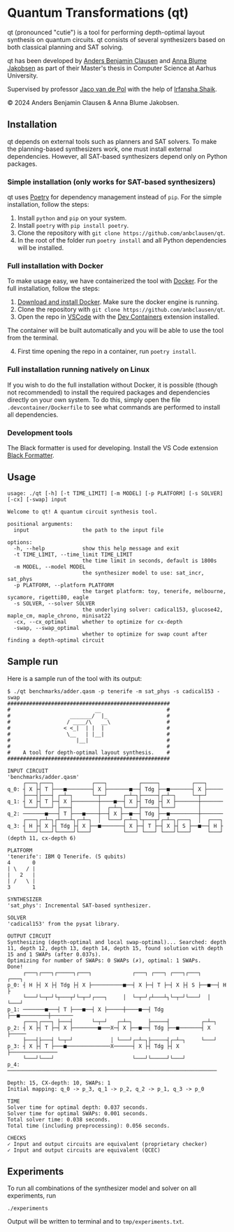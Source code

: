 # Quantum Transformations (qt)          

qt (pronounced "cutie") is a tool for performing depth-optimal layout synthesis on quantum circuits. qt consists of several synthesizers based on both classical planning and SAT solving.

qt has been developed by [Anders Benjamin Clausen](https://github.com/anbclausen) and [Anna Blume Jakobsen](https://github.com/AnnaBlume99) as part of their Master's thesis in Computer Science at Aarhus University. 

Supervised by professor [Jaco van de Pol](https://www.au.dk/en/jaco@cs.au.dk) with the help of [Irfansha Shaik](https://github.com/irfansha).

© 2024 Anders Benjamin Clausen & Anna Blume Jakobsen.

## Installation

qt depends on external tools such as planners and SAT solvers. To make the planning-based synthesizers work, one must install external dependencies. However, all SAT-based synthesizers depend only on Python packages.

### Simple installation (only works for SAT-based synthesizers)

qt uses [Poetry](https://python-poetry.org) for dependency management instead of `pip`. For the simple installation, follow the steps:

1. Install `python` and `pip` on your system.
2. Install `poetry` with `pip install poetry`.
3. Clone the repository with `git clone https://github.com/anbclausen/qt`.
4. In the root of the folder run `poetry install` and all Python dependencies will be installed.

### Full installation with Docker

To make usage easy, we have containerized the tool with [Docker](https://www.docker.com/products/docker-desktop/). For the full installation, follow the steps:

1. [Download and install Docker](https://docs.docker.com/engine/install/). Make sure the docker engine is running.
2. Clone the repository with `git clone https://github.com/anbclausen/qt`.
3. Open the repo in [VSCode](https://code.visualstudio.com/) with the [Dev Containers](https://marketplace.visualstudio.com/items?itemName=ms-vscode-remote.remote-containers) extension installed. 

The container will be built automatically and you will be able to use the tool from the terminal.

4. First time opening the repo in a container, run `poetry install`.

### Full installation running natively on Linux

If you wish to do the full installation without Docker, it is possible (though not recommended) to install the required packages and dependencies directly on your own system. To do this, simply open the file `.devcontainer/Dockerfile` to see what commands are performed to install all dependencies.

### Development tools

The Black formatter is used for developing. Install the VS Code extension [Black Formatter](https://marketplace.visualstudio.com/items?itemName=ms-python.black-formatter).

## Usage

```
usage: ./qt [-h] [-t TIME_LIMIT] [-m MODEL] [-p PLATFORM] [-s SOLVER] [-cx] [-swap] input

Welcome to qt! A quantum circuit synthesis tool.

positional arguments:
  input                 the path to the input file

options:
  -h, --help            show this help message and exit
  -t TIME_LIMIT, --time_limit TIME_LIMIT
                        the time limit in seconds, default is 1800s
  -m MODEL, --model MODEL
                        the synthesizer model to use: sat_incr, sat_phys
  -p PLATFORM, --platform PLATFORM
                        the target platform: toy, tenerife, melbourne, sycamore, rigetti80, eagle
  -s SOLVER, --solver SOLVER
                        the underlying solver: cadical153, glucose42, maple_cm, maple_chrono, minisat22
  -cx, --cx_optimal     whether to optimize for cx-depth
  -swap, --swap_optimal
                        whether to optimize for swap count after finding a depth-optimal circuit
```

## Sample run

Here is a sample run of the tool with its output:

```
$ ./qt benchmarks/adder.qasm -p tenerife -m sat_phys -s cadical153 -swap
####################################################
#                           __                     #
#                   _______/  |_                   #
#                  / ____/\   __\                  #
#                 < <_|  | |  |                    #
#                  \__   | |__|                    #
#                     |__|                         #
#                                                  #
#    A tool for depth-optimal layout synthesis.    #
####################################################

INPUT CIRCUIT
'benchmarks/adder.qasm'
     ┌───┐┌───┐            ┌───┐          ┌─────┐          ┌───┐     
q_0: ┤ X ├┤ T ├───■────────┤ X ├───────■──┤ Tdg ├──■───────┤ X ├─────
     ├───┤├───┤ ┌─┴─┐      └─┬─┘     ┌─┴─┐├─────┤┌─┴─┐     └─┬─┘     
q_1: ┤ X ├┤ T ├─┤ X ├────────┼────■──┤ X ├┤ Tdg ├┤ X ├───────┼───────
     └───┘└───┘ ├───┤        │  ┌─┴─┐└───┘├─────┤└───┘       │       
q_2: ───────■───┤ T ├───■────┼──┤ X ├──■──┤ Tdg ├──■─────────┼───────
     ┌───┐┌─┴─┐┌┴───┴┐┌─┴─┐  │  └───┘┌─┴─┐└┬───┬┘┌─┴─┐┌───┐  │  ┌───┐
q_3: ┤ H ├┤ X ├┤ Tdg ├┤ X ├──■───────┤ X ├─┤ T ├─┤ X ├┤ S ├──■──┤ H ├
     └───┘└───┘└─────┘└───┘          └───┘ └───┘ └───┘└───┘     └───┘
(depth 11, cx-depth 6)

PLATFORM
'tenerife': IBM Q Tenerife. (5 qubits)
4       0
| \   / |
|   2   |
| /   \ |
3       1

SYNTHESIZER
'sat_phys': Incremental SAT-based synthesizer.

SOLVER
'cadical153' from the pysat library.

OUTPUT CIRCUIT
Synthesizing (depth-optimal and local swap-optimal)... Searched: depth 11, depth 12, depth 13, depth 14, depth 15, found solution with depth 15 and 1 SWAPs (after 0.037s).
Optimizing for number of SWAPs: 0 SWAPs (✗), optimal: 1 SWAPs.
Done!
     ┌───┐┌───┐┌─────┐┌───┐             ┌───┐ ┌───┐ ┌───┐┌───┐     ┌───┐
p_0: ┤ H ├┤ X ├┤ Tdg ├┤ X ├──────────■──┤ X ├─┤ T ├─┤ X ├┤ S ├──■──┤ H ├
     └───┘└─┬─┘└┬───┬┘└─┬─┘┌───┐     │  └─┬─┘┌┴───┴┐└─┬─┘└───┘  │  └───┘
p_1: ───────■───┤ T ├───■──┤ X ├─────┼────■──┤ Tdg ├──■─────────┼───────
     ┌───┐┌───┐ ├───┤      └─┬─┘   ┌─┴─┐     ├─────┤          ┌─┴─┐     
p_2: ┤ X ├┤ T ├─┤ X ├────────■───X─┤ X ├──■──┤ Tdg ├──■───────┤ X ├─────
     ├───┤├───┤ └─┬─┘            │ └───┘┌─┴─┐├─────┤┌─┴─┐     └───┘     
p_3: ┤ X ├┤ T ├───■──────────────X──────┤ X ├┤ Tdg ├┤ X ├───────────────
     └───┘└───┘                         └───┘└─────┘└───┘               
p_4: ───────────────────────────────────────────────────────────────────
                                                                        
Depth: 15, CX-depth: 10, SWAPs: 1
Initial mapping: q_0 -> p_3, q_1 -> p_2, q_2 -> p_1, q_3 -> p_0

TIME
Solver time for optimal depth: 0.037 seconds.
Solver time for optimal SWAPs: 0.001 seconds.
Total solver time: 0.038 seconds.
Total time (including preprocessing): 0.056 seconds.

CHECKS
✓ Input and output circuits are equivalent (proprietary checker)
✓ Input and output circuits are equivalent (QCEC)
```

## Experiments

To run all combinations of the synthesizer model and solver on all experiments, run

```
./experiments
```

Output will be written to terminal and to `tmp/experiments.txt`.
